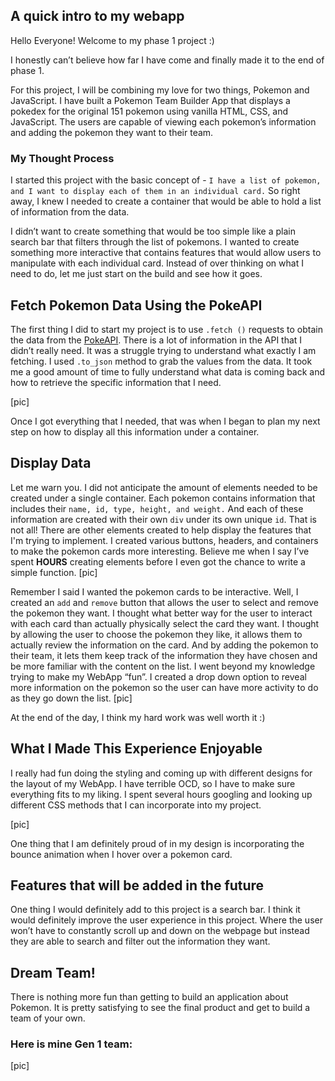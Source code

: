 ## A quick intro to my webapp 
Hello Everyone! Welcome to my phase 1 project :) 

I honestly can’t believe how far I have come and finally made it to the end of phase 1. 

For this project, I will be combining my love for two things, Pokemon and JavaScript. I have built a Pokemon Team Builder App that displays a pokedex for the original 151 pokemon using vanilla HTML, CSS, and JavaScript. The users are capable of viewing each pokemon’s information and adding the pokemon they want to their team. 

### My Thought Process
I started this project with the basic concept of -  `I have a list of pokemon, and I want to display each of them in an individual card.` So right away, I knew I needed to create a container that would be able to hold a list of information from the data. 

I didn’t want to create something that would be too simple like a plain search bar that filters through the list of pokemons. I wanted to create something more interactive that contains features that would allow users to manipulate with each individual card. Instead of over thinking on what I need to do, let me just start on the build and see how it goes. 

## Fetch Pokemon Data Using the PokeAPI
The first thing I did to start my project is to use `.fetch ()` requests to obtain the data from the [PokeAPI](https://pokeapi.co/). There is a lot of information in the API that I didn’t really need. It was a struggle trying to understand what exactly I am fetching. I used `.to_json` method to grab the values from the data. It took me a good amount of time to fully understand what data is coming back and how to retrieve the specific information that I need. 

[pic]

Once I got everything that I needed, that was when I began to plan my next step on how to display all this information under a container. 

## Display Data
Let me warn you. I did not anticipate the amount of elements needed to be created under a single container. Each pokemon contains information that includes their `name, id, type, height, and weight.` And each of these information are created with their own `div` under its own unique `id`. 
That is not all! There are other elements created to help display the features that I'm trying to implement. I created various buttons, headers, and containers to make the pokemon cards more interesting. Believe me when I say I’ve spent **HOURS** creating elements before I even got the chance to write a simple function. 
[pic] 

Remember I said I wanted the pokemon cards to be interactive. Well, I created an `add` and `remove` button that allows the user to select and remove the pokemon they want. I thought what better way for the user to interact with each card than actually physically select the card they want. I thought by allowing the user to choose the pokemon they like, it allows them to actually review the information on the card. And by adding the pokemon to their team, it lets them keep track of the information they have chosen and be more familiar with the content on the list. I went beyond my knowledge trying to make my WebApp “fun”. I created a drop down option to reveal more information on the pokemon so the user can have more activity to do as they go down the list. 
[pic]

At the end of the day, I think my hard work was well worth it :)

## What I Made This Experience Enjoyable 
I really had fun doing the styling and coming up with different designs for the layout of my WebApp. I have terrible OCD, so I have to make sure everything fits to my liking. I spent several hours googling and looking up different CSS methods that I can incorporate into my project. 

[pic]

One thing that I am definitely proud of in my design is incorporating the bounce animation when I hover over a pokemon card.  

## Features that will be added in the future 
One thing I would definitely add to this project is a search bar. I think it would definitely improve the user experience in this project. Where the user won’t have to constantly scroll up and down on the webpage but instead they are able to search and filter out the information they want. 

## Dream Team!
There is nothing more fun than getting to build an application about Pokemon. It is pretty satisfying to see the final product and get to build a team of your own. 

### Here is mine Gen 1 team: 
[pic]


